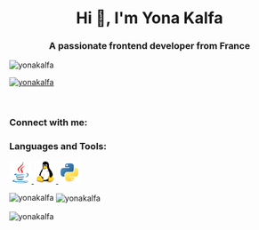 <h1 align="center">Hi 👋, I'm Yona Kalfa</h1>
<h3 align="center">A passionate frontend developer from France</h3>

<p align="left"> <img src="https://komarev.com/ghpvc/?username=yonakalfa&label=Profile%20views&color=0e75b6&style=flat" alt="yonakalfa" /> </p>

<p align="left"> <a href="https://github.com/ryo-ma/github-profile-trophy"><img src="https://github-profile-trophy.vercel.app/?username=yonakalfa" alt="yonakalfa" /></a> </p>

<p align="left"> <a href="https://twitter.com/" target="blank"><img src="https://img.shields.io/twitter/follow/?logo=twitter&style=for-the-badge" alt="" /></a> </p>

<h3 align="left">Connect with me:</h3>
<p align="left">
</p>

<h3 align="left">Languages and Tools:</h3>
<p align="left"> <a href="https://www.java.com" target="_blank" rel="noreferrer"> <img src="https://raw.githubusercontent.com/devicons/devicon/master/icons/java/java-original.svg" alt="java" width="40" height="40"/> </a> <a href="https://www.linux.org/" target="_blank" rel="noreferrer"> <img src="https://raw.githubusercontent.com/devicons/devicon/master/icons/linux/linux-original.svg" alt="linux" width="40" height="40"/> </a> <a href="https://www.python.org" target="_blank" rel="noreferrer"> <img src="https://raw.githubusercontent.com/devicons/devicon/master/icons/python/python-original.svg" alt="python" width="40" height="40"/> </a> </p>

<p><img align="left" src="https://github-readme-stats.vercel.app/api/top-langs?username=yonakalfa&show_icons=true&locale=en&layout=compact" alt="yonakalfa" /></p>

<p>&nbsp;<img align="center" src="https://github-readme-stats.vercel.app/api?username=yonakalfa&show_icons=true&locale=en" alt="yonakalfa" /></p>

<p><img align="center" src="https://github-readme-streak-stats.herokuapp.com/?user=yonakalfa&" alt="yonakalfa" /></p>

